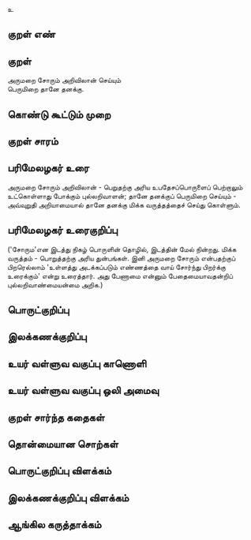 உ

## குறள் எண் 


## குறள் 
அருமறை சோரும் அறிவிலான் செய்யும்  
பெருமிறை தானே தனக்கு.

## கொண்டு கூட்டும் முறை


## குறள் சாரம் 


## பரிமேலழகர் உரை
அருமறை சோரும் அறிவிலான் - பெறுதற்கு அரிய உபதேசப்பொருளைப் பெற்றாலும் உட்கொள்ளாது போக்கும் புல்லறிவாளன்; தானே தனக்குப் பெருமிறை செய்யும் - அவ்வுறுதி அறியாமையால் தானே தனக்கு மிக்க வருத்தத்தைச் செய்து கொள்ளும். 
## பரிமேலழகர் உரைகுறிப்பு   
('சோரும'என இடத்து நிகழ் பொருளின் தொழில், இடத்தின் மேல் நின்றது. மிக்க வருத்தம் - பொறுத்தற்கு அரிய துன்பங்கள். இனி அருமறை சோரும் என்பதற்குப் பிறரெல்லாம் 'உள்ளத்து அடக்கப்படும் எண்ணத்தை வாய் சோர்ந்து பிறர்க்கு உரைக்கும்' என்று உரைத்தார். அது பேணாமை என்னும் பேதைமையாவதன்றிப் புல்லறிவாண்மையன்மை அறிக.)


## பொருட்குறிப்பு 


## இலக்கணக்குறிப்பு  


## உயர் வள்ளுவ வகுப்பு காணொளி


## உயர் வள்ளுவ வகுப்பு ஒலி அமைவு 

 
## குறள் சார்ந்த கதைகள் 


## தொன்மையான சொற்கள்


## பொருட்குறிப்பு விளக்கம்


## இலக்கணக்குறிப்பு விளக்கம்


## ஆங்கில கருத்தாக்கம் 


